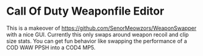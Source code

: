 # Call Of Duty Weaponfile Editor
 
This is a makeover of https://github.com/SenorMeowzors/WeaponSwapper with a nice GUI. Currently this only swaps around weapon recoil and clip size stats. You can get fun behavior like swapping the performance of a COD WAW PPSH into a COD4 MP5.
